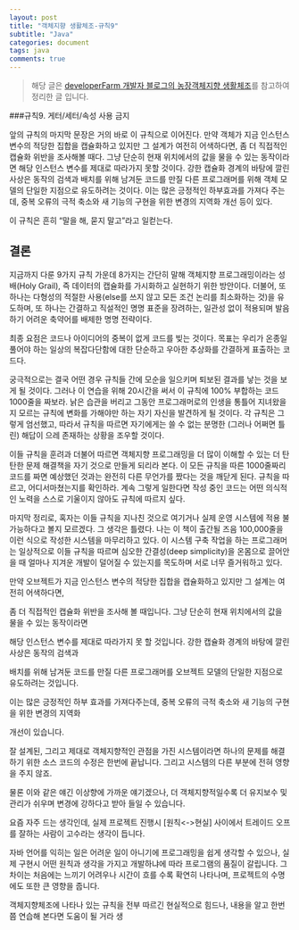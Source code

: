 ```yaml
---
layout: post
title: "객체지향 생활체조-규칙9"
subtitle: "Java"
categories: document
tags: java
comments: true
---
```


>해당 글은 [developerFarm 개발자 블로그의 농장객체지향 생활체조](https://developerfarm.wordpress.com/2012/02/03/object_calisthenics_summary)를 참고하여 정리한 글 입니다.

###규칙9. 게터/세터/속성 사용 금지

앞의 규칙의 마지막 문장은 거의 바로 이 규칙으로 이어진다. 만약 객체가 지금 인스턴스 변수의 적당한 집합을 캡슐화하고 있지만 그 설계가 여전히 어색하다면, 좀 더 직접적인 캡슐화 위반을 조사해볼 때다. 그냥 단순히 현재 위치에서의 값을 물을 수 있는 동작이라면 해당 인스턴스 변수를 제대로 따라가지 못할 것이다. 강한 캡슐화 경계의 바탕에 깔린 사상은 동작의 검색과 배치를 위해 남겨둔 코드를 만질 다른 프로그래머를 위해 객체 모델의 단일한 지점으로 유도하려는 것이다. 이는 많은 긍정적인 하부효과를 가져다 주는데, 중복 오류의 극적 축소와 새 기능의 구현을 위한 변경의 지역화 개선 등이 있다.

이 규칙은 흔히 “말을 해, 묻지 말고”라고 일컫는다.



## **결론**

지금까지 다룬 9가지 규칙 가운데 8가지는 간단히 말해 객체지향 프로그래밍이라는 성배(Holy Grail), 즉 데이터의 캡슐화를 가시화하고 실현하기 위한 방안이다. 더불어, 또 하나는 다형성의 적절한 사용(else를 쓰지 않고 모든 조건 논리를 최소화하는 것)을 유도하며, 또 하나는 간결하고 직설적인 명명 표준을 장려하는, 일관성 없이 적용되며 발음하기 어려운 축약어를 배제한 명명 전략이다.

최종 요점은 코드나 아이디어의 중복이 없게 코드를 빚는 것이다. 목표는 우리가 온종일 풀어야 하는 일상의 복잡다단함에 대한 단순하고 우아한 추상화를 간결하게 표출하는 코드다.

궁극적으로는 결국 어떤 경우 규칙들 간에 모순을 일으키며 퇴보된 결과를 낳는 것을 보게 될 것이다. 그러나 이 연습을 위해 20시간을 써서 이 규칙에 100% 부합하는 코드 1000줄을 짜보라. 낡은 습관을 버리고 그동안 프로그래머로의 인생을 통틀어 지녀왔을지 모르는 규칙에 변화를 가해야만 하는 자기 자신을 발견하게 될 것이다. 각 규칙은 그렇게 엄선했고, 따라서 규칙을 따르면 자기에게는 쓸 수 없는 분명한 (그러나 어쩌면 틀린) 해답이 으레 존재하는 상황을 조우할 것이다.

이들 규칙을 훈려과 더불어 따르면 객체지향 프로그래밍을 더 많이 이해할 수 있는 더 탄탄한 문제 해결책을 자기 것으로 만들게 되리라 본다. 이 모든 규칙을 따른 1000줄짜리 코드를 짜면 예상했던 것과는 완전히 다른 무언가를 짰다는 것을 깨닫게 된다. 규칙을 따르고, 어디서마쳤는지를 확인하라. 계속 그렇게 일한다면 작성 중인 코드는 어떤 의식적인 노력을 스스로 기울이지 않아도 규칙에 따르지 싶다.

마지막 정리로, 혹자는 이들 규칙을 지나친 것으로 여기거나 실제 운영 시스템에 적용 불가능하다고 볼지 모르겠다. 그 생각은 틀렸다. 나는 이 책이 출간될 즈음 100,000줄을 이런 식으로 작성한 시스템을 마무리하고 있다. 이 시스템 구축 작업을 하는 프로그래머는 일상적으로 이들 규칙을 따르며 심오한 간결성(deep simplicity)을 온몸으로 끌어안을 때 얼마나 지겨운 개발이 덜어질 수 있는지를 목도하며 서로 너무 즐거워하고 있다.



만약 오브젝트가 지금 인스턴스 변수의 적당한 집합을 캡슐화하고 있지만 그 설계는 여전히 어색하다면,

좀 더 직접적인 캡슐화 위반을 조사해 볼 때입니다. 그냥 단순히 현재 위치에서의 값을 물을 수 있는 동작이라면

해당 인스턴스 변수를 제대로 따라가지 못 할 것입니다. 강한 캡슐화 경계의 바탕에 깔린 사상은 동작의 검색과

배치를 위해 남겨둔 코드를 만질 다른 프로그래머를 오브젝트 모델의 단일한 지점으로 유도하려는 것입니다.

이는 많은 긍정적인 하부 효과를 가져다주는데, 중복 오류의 극적 축소와 새 기능의 구현을 위한 변경의 지역화

개선이 있습니다.

잘 설계된, 그리고 제대로 객체지향적인 관점을 가진 시스템이라면 하나의 문제를 해결하기 위한 소스 코드의 수정은 한번에 끝납니다. 그리고 시스템의 다른 부분에 전혀 영향을 주지 않죠.

물론 이와 같은 얘긴 이상향에 가까운 얘기겠으나, 더 객체지향적일수록 더 유지보수 및 관리가 쉬우며 변경에 강하다고 받아 들일 수 있습니다.

요즘 자주 드는 생각인데,  실제 프로젝트 진행시 [원칙<->현실] 사이에서 트레이드 오프를 잘하는 사람이 고수라는 생각이 듭니다.

 

자바 언어를 익히는 일은 어려운 일이 아니기에 프로그래밍을 쉽게 생각할 수 있으나, 실제 구현시 어떤 원칙과 생각을 가지고 개발하냐에 따라 프로그램의 품질이 갈립니다. 그 차이는 처음에는 느끼기 어려우나 시간이 흐를 수록 확연히 나타나며, 프로젝트의 수명에도 또한 큰 영향을 줍니다.

객체지향체조에 나타나 있는 규칙을 전부 따르긴 현실적으로 힘드나, 내용을 알고 한번쯤 연습해 본다면 도움이 될 거라 생

